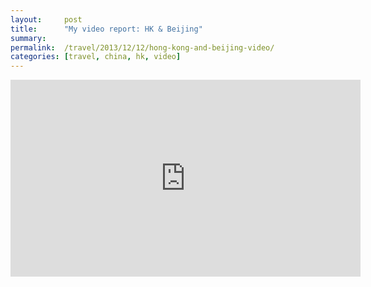 ```yaml
---
layout:     post
title:      "My video report: HK & Beijing"
summary:
permalink:  /travel/2013/12/12/hong-kong-and-beijing-video/
categories: [travel, china, hk, video]
---
```


<div class="video-wrapper"><iframe width="560" height="315" src="https://www.youtube.com/embed/eXEuHpxqeW4" frameborder="0" allowfullscreen></iframe></div>

<br>
